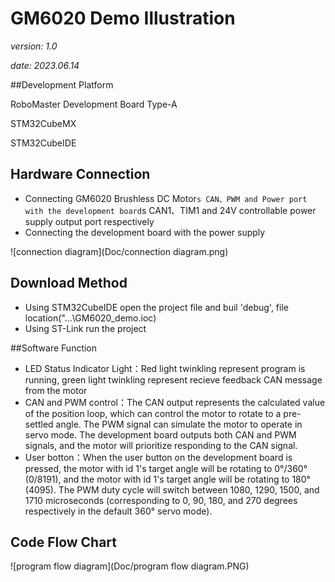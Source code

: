 # GM6020 Demo Illustration

*version: 1.0* 

*date: 2023.06.14* 

##Development Platform

RoboMaster Development Board Type-A

STM32CubeMX

STM32CubeIDE

## Hardware Connection

* Connecting GM6020 Brushless DC Motor`s CAN、PWM and Power port with the development board`s CAN1、TIM1 and 24V controllable power supply output port respectively
* Connecting the development board with the power supply

![connection diagram](Doc/connection diagram.png)

## Download Method

* Using STM32CubeIDE open the project file and buil 'debug', file location("...\GM6020_demo.ioc)
* Using ST-Link run the project

##Software Function

- LED Status Indicator Light：Red light twinkling represent program is running, green light twinkling represent recieve feedback CAN message from the motor
- CAN and PWM control：The CAN output represents the calculated value of the position loop, which can control the motor to rotate to a pre-settled angle. The PWM signal can simulate the motor to operate in servo mode. The development board outputs both CAN and PWM signals, and the motor will prioritize responding to the CAN signal.
- User botton：When the user button on the development board is pressed, the motor with id 1's target angle will be rotating to 0°/360° (0/8191), and the motor with id 1's target angle will be rotating to 180° (4095). The PWM duty cycle will switch between 1080, 1290, 1500, and 1710 microseconds (corresponding to 0, 90, 180, and 270 degrees respectively in the default 360° servo mode).

## Code Flow Chart

![program flow diagram](Doc/program flow diagram.PNG)
